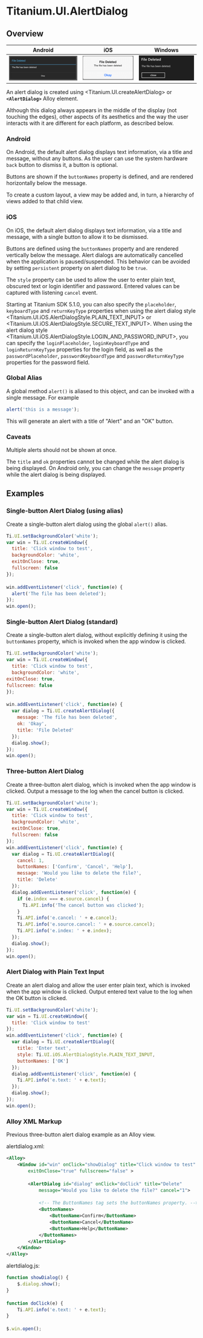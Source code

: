 # Titanium.UI.AlertDialog

<TypeHeader/>

## Overview

| Android | iOS | Windows |
| ------- | --- | ------- |
| ![Android](./alertdialog_android.png) | ![iOS](./alertdialog_ios.png) | ![Windows](./alertdialog_wp.png) |

An alert dialog is created using <Titanium.UI.createAlertDialog> or **`<AlertDialog>`** Alloy element.

Although this dialog always appears in the middle of the display (not touching the edges),
other aspects of its aesthetics and the way the user interacts with it are different for each
platform, as described below.

### Android

On Android, the default alert dialog displays text information, via a title and message, without
any buttons. As the user can use the system hardware `back` button to dismiss it, a button is
optional.

Buttons are shown if the `buttonNames` property is defined, and are rendered horizontally below
the message.

To create a custom layout, a view may be added and, in turn, a hierarchy of views added to that
child view.

### iOS

On iOS, the default alert dialog displays text information, via a title and message, with
a single button to allow it to be dismissed.

Buttons are defined using the `buttonNames` property and are rendered vertically below
the message. Alert dialogs are automatically cancelled when the application is
paused/suspended. This behavior can be avoided by setting `persistent` property on alert dialog
to be `true`.

The `style` property can be used to allow the user to enter plain text,
obscured text or login identifier and password. Entered values can be captured with listening
`cancel` event.

Starting at Titanium SDK 5.1.0, you can also specify the `placeholder`, `keyboardType` and `returnKeyType`
properties when using the alert dialog style <Titanium.UI.iOS.AlertDialogStyle.PLAIN_TEXT_INPUT> or
<Titanium.UI.iOS.AlertDialogStyle.SECURE_TEXT_INPUT>.
When using the alert dialog style <Titanium.UI.iOS.AlertDialogStyle.LOGIN_AND_PASSWORD_INPUT>, you can
specify the `loginPlaceholder`, `loginKeyboardType` and `loginReturnKeyType` properties for the login field,
as well as the `passwordPlaceholder`, `passwordKeyboardType` and `passwordReturnKeyType` properties for the password field.

### Global Alias

A global method `alert()` is aliased to this object, and can be invoked with a single message.
For example

``` js
alert('this is a message');
```

This will generate an alert with a title of "Alert" and an "OK" button.

### Caveats

Multiple alerts should not be shown at once.

The `title` and `ok` properties cannot be changed while the alert dialog is being displayed. On
Android only, you can change the `message` property while the alert dialog is being displayed.

## Examples

### Single-button Alert Dialog (using alias)

Create a single-button alert dialog using the global `alert()` alias.

``` js
Ti.UI.setBackgroundColor('white');
var win = Ti.UI.createWindow({
  title: 'Click window to test',
  backgroundColor: 'white',
  exitOnClose: true,
  fullscreen: false
});

win.addEventListener('click', function(e) {
  alert('The file has been deleted');
});
win.open();
```

### Single-button Alert Dialog (standard)

Create a single-button alert dialog, without explicitly defining it using the `buttonNames`
property, which is invoked when the app window is clicked.

``` js
Ti.UI.setBackgroundColor('white');
var win = Ti.UI.createWindow({
  title: 'Click window to test',
  backgroundColor: 'white',
exitOnClose: true,
fullscreen: false
});

win.addEventListener('click', function(e) {
  var dialog = Ti.UI.createAlertDialog({
    message: 'The file has been deleted',
    ok: 'Okay',
    title: 'File Deleted'
  });
  dialog.show();
});
win.open();
```

### Three-button Alert Dialog

Create a three-button alert dialog, which is invoked when the app window is clicked.
Output a message to the log when the cancel button is clicked.

``` js
Ti.UI.setBackgroundColor('white');
var win = Ti.UI.createWindow({
  title: 'Click window to test',
  backgroundColor: 'white',
  exitOnClose: true,
  fullscreen: false
});
win.addEventListener('click', function(e) {
  var dialog = Ti.UI.createAlertDialog({
    cancel: 1,
    buttonNames: ['Confirm', 'Cancel', 'Help'],
    message: 'Would you like to delete the file?',
    title: 'Delete'
  });
  dialog.addEventListener('click', function(e) {
    if (e.index === e.source.cancel) {
      Ti.API.info('The cancel button was clicked');
    }
    Ti.API.info('e.cancel: ' + e.cancel);
    Ti.API.info('e.source.cancel: ' + e.source.cancel);
    Ti.API.info('e.index: ' + e.index);
  });
  dialog.show();
});
win.open();
```

### Alert Dialog with Plain Text Input

Create an alert dialog and allow the user enter plain text, which is invoked when the
app window is clicked.
Output entered text value to the log when the OK button is clicked.

``` js
Ti.UI.setBackgroundColor('white');
var win = Ti.UI.createWindow({
  title: 'Click window to test'
});
win.addEventListener('click', function(e) {
  var dialog = Ti.UI.createAlertDialog({
    title: 'Enter text',
    style: Ti.UI.iOS.AlertDialogStyle.PLAIN_TEXT_INPUT,
    buttonNames: ['OK']
  });
  dialog.addEventListener('click', function(e) {
    Ti.API.info('e.text: ' + e.text);
  });
  dialog.show();
});
win.open();
```

### Alloy XML Markup

Previous three-button alert dialog example as an Alloy view.

alertdialog.xml:
``` xml
<Alloy>
    <Window id="win" onClick="showDialog" title="Click window to test" backgroundColor="white"
        exitOnClose="true" fullscreen="false" >

        <AlertDialog id="dialog" onClick="doClick" title="Delete"
            message="Would you like to delete the file?" cancel="1">

            <!-- The ButtonNames tag sets the buttonNames property. -->
            <ButtonNames>
                <ButtonName>Confirm</ButtonName>
                <ButtonName>Cancel</ButtonName>
                <ButtonName>Help</ButtonName>
            </ButtonNames>
        </AlertDialog>
    </Window>
</Alloy>
```

alertdialog.js:
``` js
function showDialog() {
    $.dialog.show();
}

function doClick(e) {
    Ti.API.info('e.text: ' + e.text);
}

$.win.open();
```

<ApiDocs/>
